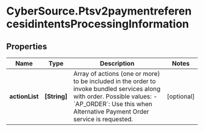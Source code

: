 # CyberSource.Ptsv2paymentreferencesidintentsProcessingInformation

## Properties
Name | Type | Description | Notes
------------ | ------------- | ------------- | -------------
**actionList** | **[String]** | Array of actions (one or more) to be included in the order to invoke bundled services along with order. Possible values: - &#x60;AP_ORDER&#x60;: Use this when Alternative Payment Order service is requested.  | [optional] 


